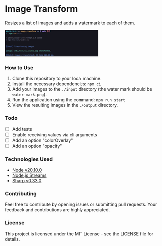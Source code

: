# Image Transform
Resizes a list of images and adds a watermark to each of them.

<img src="./image.png" alt="Example" style="max-width: 300px; height: auto;">

### How to Use
1. Clone this repository to your local machine.
2. Install the necessary dependencies: `npm ci`
2. Add your images to the `./input` directory (the water mark should be `water-mark.png`).
3. Run the application using the command: `npm run start`
4. View the resulting images in the `./output` directory.

### Todo
- [ ] Add tests
- [ ] Enable receiving values via cli arguments
- [ ] Add an option "colorOverlay"
- [ ] Add an option "opacity"
 
### Technologies Used
- [Node v20.10.0](https://nodejs.org)
- [Node.js Streams](https://nodejs.org/api/stream.html)
- [Sharp v0.33.0](https://www.npmjs.com/package/sharp)

### Contributing

Feel free to contribute by opening issues or submitting pull requests. Your feedback and contributions are highly appreciated.

### License
This project is licensed under the MIT License - see the LICENSE file for details.
